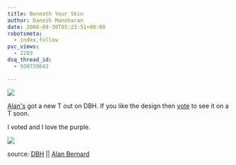 ```yaml
---
title: Beneath Your Skin
author: Danesh Manoharan
date: 2008-09-30T05:23:51+00:00
robotsmeta:
  - index,follow
pvc_views:
  - 2203
dsq_thread_id:
  - 930739643

---
```

![](http://farm4.static.flickr.com/3249/2901325980_d601bb14e4.jpg)

[Alan's][2] got a new T out on DBH. If you like the design then [vote][3] to see it on a T soon.

I voted and I love the purple.

![](http://farm4.static.flickr.com/3159/2901326044_33b6ac5b6f.jpg)

source: [DBH][3] || [Alan Bernard][2]

 [1]: http://www.flickr.com/photos/dannyportal/2901325980/ "Beneath Your Skin by Danesh Manoharan, on Flickr"
 [2]: http://www.alanbernard.com/
 [3]: http://www.designbyhumans.com/vote/detail/29961
 [4]: http://www.flickr.com/photos/dannyportal/2901326044/ "Beneath Your Skin by Danesh Manoharan, on Flickr"